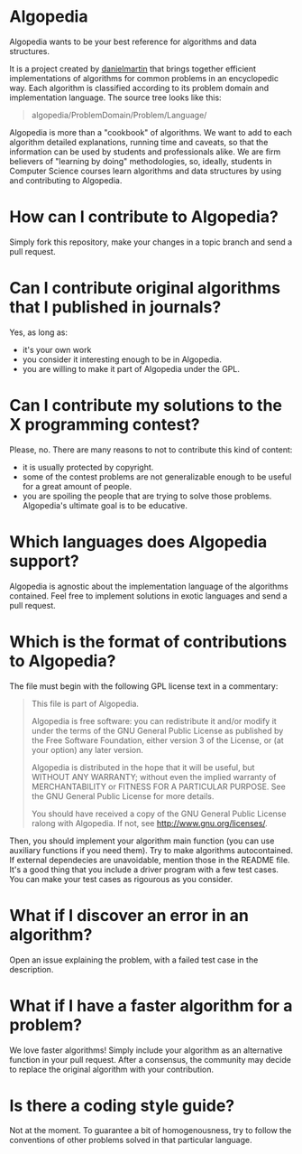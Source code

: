 Algopedia
=========

Algopedia wants to be your best reference for algorithms and data structures.

It is a project created by [danielmartin](http://github.com/danielmartin/) that brings together efficient implementations of algorithms for common problems in an encyclopedic way. Each algorithm is classified according to its problem domain and implementation language. The source tree looks like this:

> algopedia/ProblemDomain/Problem/Language/

Algopedia is more than a "cookbook" of algorithms. We want to add to each algorithm detailed explanations, running time and caveats, so that the information can be used by students and professionals alike. We are firm believers of "learning by doing" methodologies, so, ideally, students in Computer Science courses learn algorithms and data structures by using and contributing to Algopedia.

# How can I contribute to Algopedia? #

Simply fork this repository, make your changes in a topic branch and send a pull request.

# Can I contribute original algorithms that I published in journals? #

Yes, as long as:

* it's your own work
* you consider it interesting enough to be in Algopedia.
* you are willing to make it part of Algopedia under the GPL.

# Can I contribute my solutions to the X programming contest? #

Please, no. There are many reasons to not to contribute this kind of content:

* it is usually protected by copyright.
* some of the contest problems are not generalizable enough to be useful for a great amount of people.
* you are spoiling the people that are trying to solve those problems. Algopedia's ultimate goal is to be educative.

# Which languages does Algopedia support? #

Algopedia is agnostic about the implementation language of the algorithms contained. Feel free to implement solutions in exotic languages and send a pull request.

# Which is the format of contributions to Algopedia? #

The file must begin with the following GPL license text in a commentary:

> This file is part of Algopedia.
> 
> Algopedia is free software: you can redistribute it and/or modify it
> under the terms of the GNU General Public License as published by
> the Free Software Foundation, either version 3 of the License, or
> (at your option) any later version.
> 
> Algopedia is distributed in the hope that it will be useful, but
> WITHOUT ANY WARRANTY; without even the implied warranty of
> MERCHANTABILITY or FITNESS FOR A PARTICULAR PURPOSE.  See the GNU
> General Public License for more details.
> 
> You should have received a copy of the GNU General Public License
> ralong with Algopedia.  If not, see <http://www.gnu.org/licenses/>.

Then, you should implement your algorithm main function (you can use auxiliary functions if you need them). Try to make algorithms autocontained. If external dependecies are unavoidable, mention those in the README file. It's a good thing that you include a driver program with a few test cases. You can make your test cases as rigourous as you consider.

# What if I discover an error in an algorithm? #

Open an issue explaining the problem, with a failed test case in the description.

# What if I have a faster algorithm for a problem? #

We love faster algorithms! Simply include your algorithm as an alternative function in your pull request. After a consensus, the community may decide to replace the original algorithm with your contribution.

# Is there a coding style guide? #

Not at the moment. To guarantee a bit of homogenousness, try to follow the conventions of other problems solved in that particular language.
